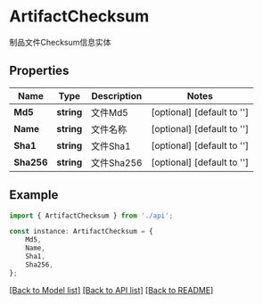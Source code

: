 # ArtifactChecksum

制品文件Checksum信息实体

## Properties

Name | Type | Description | Notes
------------ | ------------- | ------------- | -------------
**Md5** | **string** | 文件Md5 | [optional] [default to '']
**Name** | **string** | 文件名称 | [optional] [default to '']
**Sha1** | **string** | 文件Sha1 | [optional] [default to '']
**Sha256** | **string** | 文件Sha256 | [optional] [default to '']

## Example

```typescript
import { ArtifactChecksum } from './api';

const instance: ArtifactChecksum = {
    Md5,
    Name,
    Sha1,
    Sha256,
};
```

[[Back to Model list]](../README.md#documentation-for-models) [[Back to API list]](../README.md#documentation-for-api-endpoints) [[Back to README]](../README.md)
